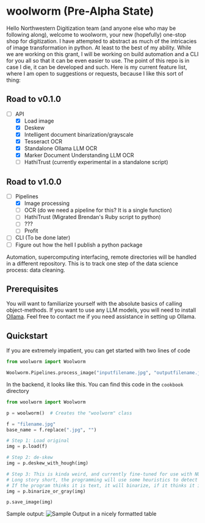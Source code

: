 # woolworm (Pre-Alpha State)

Hello Northwestern Digitization team (and anyone else who may be following along), welcome to woolworm, your new (hopefully) one-stop shop for digitization.
I have attempted to abstract as much of the intricacies of image transformation in python. At least to the best of my ability.
While we are working on this grant, I will be working on build automation and a CLI for you all so that it can be even easier to use.
The point of this repo is in case I die, it can be developed and such.
Here is my current feature list, where I am open to suggestions or requests, because I like this sort of thing:

## Road to v0.1.0

- [ ] API
  - [x] Load image
  - [x] Deskew
  - [x] Intelligent document binarization/grayscale
  - [x] Tesseract OCR
  - [x] Standalone Ollama LLM OCR
  - [x] Marker Document Understanding LLM OCR
  - [ ] HathiTrust (currently experimental in a standalone script)

## Road to v1.0.0

- [ ] Pipelines
  - [x] Image processing
  - [ ] OCR (do we need a pipeline for this? It is a single function)
  - [ ] HathiTrust (Migrated Brendan's Ruby script to python)
  - [ ] ???
  - [ ] Profit
- [ ] CLI (To be done later)
- [ ] Figure out how the hell I publish a python package

Automation, supercomputing interfacing, remote directories will be handled in a different repository. This is to track one step of the data science process: data cleaning.

## Prerequisites

You will want to familiarize yourself with the absolute basics of calling object-methods. If you want to use any LLM models, you will need to install [Ollama](https://ollama.com/). Feel free to contact me if you need assistance in setting up Ollama.

## Quickstart

If you are extremely impatient, you can get started with two lines of code

```python
from woolworm import Woolworm

Woolworm.Pipelines.process_image("inputfilename.jpg", "outputfilename.jpg")
```

In the backend, it looks like this. You can find this code in the `cookbook` directory

```python
from woolworm import Woolworm

p = woolworm()  # Creates the "woolworm" class

f = "filename.jpg"
base_name = f.replace(".jpg", "")

# Step 1: Load original
img = p.load(f)

# Step 2: de-skew
img = p.deskew_with_hough(img)

# Step 3: This is kinda weird, and currently fine-tuned for use with NU's environmental impact statements
# Long story short, the programming will use some heuristics to detect if the image is a diagram or mostly text
# If the program thinks it is text, it will binarize, if it thinks it is a diagram, it will not.
img = p.binarize_or_gray(img)

p.save_image(img)
```

Sample output:
![Sample Output in a nicely formatted table](assets/output_sample.png)

